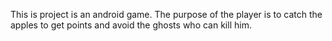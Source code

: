 This is project is an android game. The purpose of the player is to catch the apples to get points and avoid the ghosts who can kill him.
